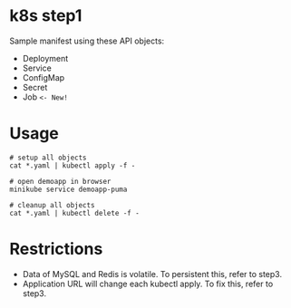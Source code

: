 k8s step1
=========

Sample manifest using these API objects:

* Deployment
* Service
* ConfigMap
* Secret
* Job `<- New!`

# Usage

```
# setup all objects
cat *.yaml | kubectl apply -f -

# open demoapp in browser
minikube service demoapp-puma

# cleanup all objects
cat *.yaml | kubectl delete -f -
```

# Restrictions

* Data of MySQL and Redis is volatile. To persistent this, refer to step3.
* Application URL will change each kubectl apply. To fix this, refer to step3.
